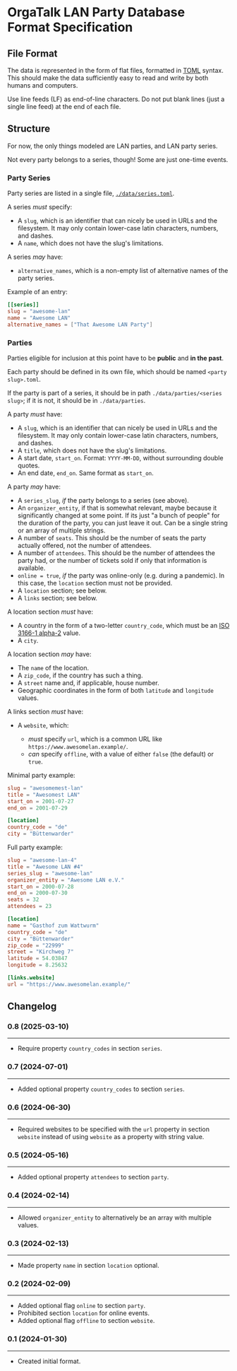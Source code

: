 # OrgaTalk LAN Party Database Format Specification


## File Format

The data is represented in the form of flat files, formatted in
[TOML](https://toml.io/) syntax. This should make the data sufficiently
easy to read and write by both humans and computers.

Use line feeds (LF) as end-of-line characters. Do not put blank lines
(just a single line feed) at the end of each file.


## Structure

For now, the only things modeled are LAN parties, and LAN party series.

Not every party belongs to a series, though! Some are just one-time
events.


### Party Series

Party series are listed in a single file,
[`./data/series.toml`](./data/series.toml).

A series *must* specify:

* A `slug`, which is an identifier that can nicely be used in URLs and
  the filesystem. It may only contain lower-case latin characters,
  numbers, and dashes.
* A `name`, which does not have the slug's limitations.

A series *may* have:

* `alternative_names`, which is a non-empty list of alternative names of
  the party series.

Example of an entry:

```toml
[[series]]
slug = "awesome-lan"
name = "Awesome LAN"
alternative_names = ["That Awesome LAN Party"]
```


### Parties

Parties eligible for inclusion at this point have to be **public** and
**in the past**.

Each party should be defined in its own file, which should be named
`<party slug>.toml`.

If the party is part of a series, it should be in path
`./data/parties/<series slug>`; if it is not, it should be in
`./data/parties`.

A party *must* have:

* A `slug`, which is an identifier that can nicely be used in URLs and
  the filesystem. It may only contain lower-case latin characters,
  numbers, and dashes.
* A `title`, which does not have the slug's limitations.
* A start date, `start_on`. Format: `YYYY-MM-DD`, without surrounding
  double quotes.
* An end date, `end_on`. Same format as `start_on`.

A party *may* have:

* A `series_slug`, *if* the party belongs to a series (see above).
* An `organizer_entity`, if that is somewhat relevant, maybe because it
  significantly changed at some point. If its just "a bunch of people"
  for the duration of the party, you can just leave it out. Can be a
  single string or an array of multiple strings.
* A number of `seats`. This should be the number of seats the party
  actually offered, not the number of attendees.
* A number of `attendees`. This should be the number of attendees the
  party had, or the number of tickets sold if only that information is
  available.
* `online = true`, *if* the party was online-only (e.g. during a
  pandemic). In this case, the `location` section must not be provided.
* A `location` section; see below.
* A `links` section; see below.

A location section *must* have:

* A country in the form of a two-letter `country_code`, which must be an
  [ISO 3166-1 alpha-2](https://en.wikipedia.org/wiki/List_of_ISO_3166_country_codes)
  value.
* A `city`.

A location section *may* have:

* The `name` of the location.
* A `zip_code`, if the country has such a thing.
* A `street` name and, if applicable, house number.
* Geographic coordinates in the form of both `latitude` and `longitude`
  values.

A links section *must* have:

* A `website`, which:

  * *must* specify `url`, which is a common URL like
    `https://www.awesomelan.example/`.
  * *can* specify `offline`, with a value of either `false` (the
    default) or `true`.


Minimal party example:

```toml
slug = "awesomemest-lan"
title = "Awesomest LAN"
start_on = 2001-07-27
end_on = 2001-07-29

[location]
country_code = "de"
city = "Büttenwarder"
```

Full party example:

```toml
slug = "awesome-lan-4"
title = "Awesome LAN #4"
series_slug = "awesome-lan"
organizer_entity = "Awesome LAN e.V."
start_on = 2000-07-28
end_on = 2000-07-30
seats = 32
attendees = 23

[location]
name = "Gasthof zum Wattwurm"
country_code = "de"
city = "Büttenwarder"
zip_code = "22999"
street = "Kirchweg 7"
latitude = 54.03847
longitude = 8.25632

[links.website]
url = "https://www.awesomelan.example/"
```


## Changelog


### 0.8 (2025-03-10)
------------------

* Require property `country_codes` in section `series`.


### 0.7 (2024-07-01)
------------------

* Added optional property `country_codes` to section `series`.


### 0.6 (2024-06-30)
------------------

* Required websites to be specified with the `url` property in section
  `website` instead of using `website` as a property with string value.


### 0.5 (2024-05-16)
------------------

* Added optional property `attendees` to section `party`.


### 0.4 (2024-02-14)
------------------

* Allowed `organizer_entity` to alternatively be an array with multiple
  values.


### 0.3 (2024-02-13)
------------------

* Made property `name` in section `location` optional.


### 0.2 (2024-02-09)
------------------

* Added optional flag `online` to section `party`.
* Prohibited section `location` for online events.
* Added optional flag `offline` to section `website`.


### 0.1 (2024-01-30)
------------------

* Created initial format.
